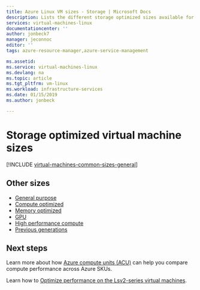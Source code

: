 ```yaml
---
title: Azure Linux VM sizes - Storage | Microsoft Docs
description: Lists the different storage optimized sizes available for Linux virtual machines in Azure. Lists information about the number of vCPUs, data disks and NICs as well as storage throughput and network bandwidth for sizes in this series.
services: virtual-machines-linux
documentationcenter: ''
author: jonbeck7
manager: jeconnoc
editor: ''
tags: azure-resource-manager,azure-service-management

ms.assetid: 
ms.service: virtual-machines-linux
ms.devlang: na
ms.topic: article
ms.tgt_pltfrm: vm-linux
ms.workload: infrastructure-services
ms.date: 01/15/2019
ms.author: jonbeck

---
```


# Storage optimized virtual machine sizes

[!INCLUDE [virtual-machines-common-sizes-general](../../../includes/virtual-machines-common-sizes-storage.md)]

## Other sizes

- [General purpose](sizes-general.md)
- [Compute optimized](sizes-compute.md)
- [Memory optimized](sizes-memory.md)
- [GPU](sizes-gpu.md)
- [High performance compute](sizes-hpc.md)
- [Previous generations](sizes-previous-gen.md)

## Next steps

Learn more about how [Azure compute units (ACU)](acu.md) can help you compare compute performance across Azure SKUs.

Learn how to [Optimize performance on the Lsv2-series virtual machines](../articles/virtual-machines/linux/storage-performance.md).